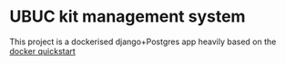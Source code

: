 # UBUC kit management system

This project is a dockerised django+Postgres app heavily based on the [docker quickstart](https://docs.docker.com/samples/django/)
